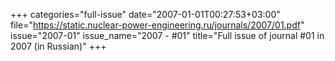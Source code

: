 +++
categories="full-issue"
date="2007-01-01T00:27:53+03:00"
file="https://static.nuclear-power-engineering.ru/journals/2007/01.pdf"
issue="2007-01"
issue_name="2007 - #01"
title="Full issue of journal #01 in 2007 (in Russian)"
+++